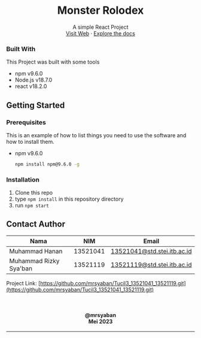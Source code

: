 <div align="center">
  <h1 align="center">Monster Rolodex</h1>

<p align="center">
    A simple React Project
    <br />
    <a href="[http://bit.ly/BonusVideoTubesStima2](https://monster-rolodex-peach.vercel.app/)">Visit Web</a>
    ·
    <a href="[https://github.com/mrsyaban/Tubes2_BingChilling](https://github.com/mrsyaban/Monster-Rolodex)">    Explore the docs</a>
  </p>
</div>

### Built With

This Project was built with some tools

* npm v9.6.0
* Node.js v18.7.0
* react v18.2.0


<!-- GETTING STARTED -->
## Getting Started

### Prerequisites
This is an example of how to list things you need to use the software and how to install them.
* npm v9.6.0
  ```sh
  npm install npm@9.6.0 -g
  ```

### Installation

1. Clone this repo
2. type `npm install` in this repository directory
3. run `npm start`


<!-- CONTACT -->
## Contact Author

| Nama                  | NIM      | Email |
| --------------------- | -------- | ----- |
| Muhammad Hanan   | 13521041 | 13521041@std.stei.itb.ac.id |
| Muhammad Rizky Sya'ban      | 13521119 | 13521119@std.stei.itb.ac.id |

Project Link: [https://github.com/mrsyaban/Tucil3_13521041_13521119.git](https://github.com/mrsyaban/Tucil3_13521041_13521119.git)


<br/>
<h4 align="center">
  @mrsyaban<br/>
  Mei 2023
</h4>
<hr>
